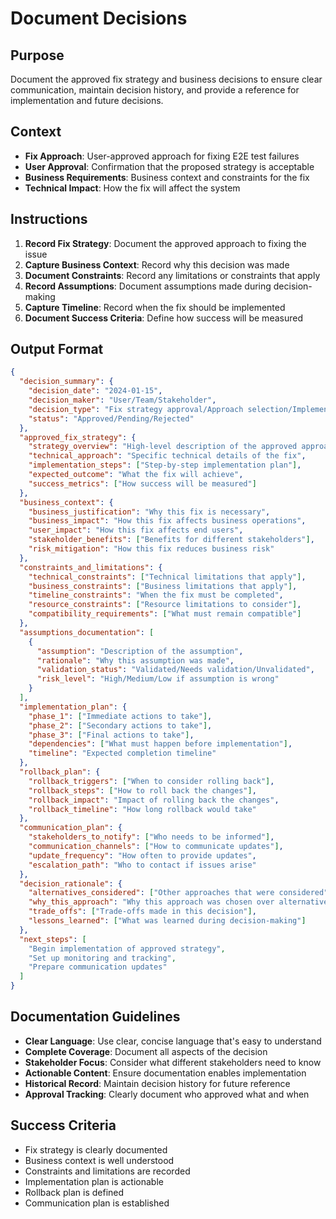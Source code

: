 # Document Decisions

## Purpose
Document the approved fix strategy and business decisions to ensure clear communication, maintain decision history, and provide a reference for implementation and future decisions.

## Context
- **Fix Approach**: User-approved approach for fixing E2E test failures
- **User Approval**: Confirmation that the proposed strategy is acceptable
- **Business Requirements**: Business context and constraints for the fix
- **Technical Impact**: How the fix will affect the system

## Instructions
1. **Record Fix Strategy**: Document the approved approach to fixing the issue
2. **Capture Business Context**: Record why this decision was made
3. **Document Constraints**: Record any limitations or constraints that apply
4. **Record Assumptions**: Document assumptions made during decision-making
5. **Capture Timeline**: Record when the fix should be implemented
6. **Document Success Criteria**: Define how success will be measured

## Output Format
```json
{
  "decision_summary": {
    "decision_date": "2024-01-15",
    "decision_maker": "User/Team/Stakeholder",
    "decision_type": "Fix strategy approval/Approach selection/Implementation plan",
    "status": "Approved/Pending/Rejected"
  },
  "approved_fix_strategy": {
    "strategy_overview": "High-level description of the approved approach",
    "technical_approach": "Specific technical details of the fix",
    "implementation_steps": ["Step-by-step implementation plan"],
    "expected_outcome": "What the fix will achieve",
    "success_metrics": ["How success will be measured"]
  },
  "business_context": {
    "business_justification": "Why this fix is necessary",
    "business_impact": "How this fix affects business operations",
    "user_impact": "How this fix affects end users",
    "stakeholder_benefits": ["Benefits for different stakeholders"],
    "risk_mitigation": "How this fix reduces business risk"
  },
  "constraints_and_limitations": {
    "technical_constraints": ["Technical limitations that apply"],
    "business_constraints": ["Business limitations that apply"],
    "timeline_constraints": "When the fix must be completed",
    "resource_constraints": ["Resource limitations to consider"],
    "compatibility_requirements": ["What must remain compatible"]
  },
  "assumptions_documentation": [
    {
      "assumption": "Description of the assumption",
      "rationale": "Why this assumption was made",
      "validation_status": "Validated/Needs validation/Unvalidated",
      "risk_level": "High/Medium/Low if assumption is wrong"
    }
  ],
  "implementation_plan": {
    "phase_1": ["Immediate actions to take"],
    "phase_2": ["Secondary actions to take"],
    "phase_3": ["Final actions to take"],
    "dependencies": ["What must happen before implementation"],
    "timeline": "Expected completion timeline"
  },
  "rollback_plan": {
    "rollback_triggers": ["When to consider rolling back"],
    "rollback_steps": ["How to roll back the changes"],
    "rollback_impact": "Impact of rolling back the changes",
    "rollback_timeline": "How long rollback would take"
  },
  "communication_plan": {
    "stakeholders_to_notify": ["Who needs to be informed"],
    "communication_channels": ["How to communicate updates"],
    "update_frequency": "How often to provide updates",
    "escalation_path": "Who to contact if issues arise"
  },
  "decision_rationale": {
    "alternatives_considered": ["Other approaches that were considered"],
    "why_this_approach": "Why this approach was chosen over alternatives",
    "trade_offs": ["Trade-offs made in this decision"],
    "lessons_learned": ["What was learned during decision-making"]
  },
  "next_steps": [
    "Begin implementation of approved strategy",
    "Set up monitoring and tracking",
    "Prepare communication updates"
  ]
}
```

## Documentation Guidelines
- **Clear Language**: Use clear, concise language that's easy to understand
- **Complete Coverage**: Document all aspects of the decision
- **Stakeholder Focus**: Consider what different stakeholders need to know
- **Actionable Content**: Ensure documentation enables implementation
- **Historical Record**: Maintain decision history for future reference
- **Approval Tracking**: Clearly document who approved what and when

## Success Criteria
- Fix strategy is clearly documented
- Business context is well understood
- Constraints and limitations are recorded
- Implementation plan is actionable
- Rollback plan is defined
- Communication plan is established